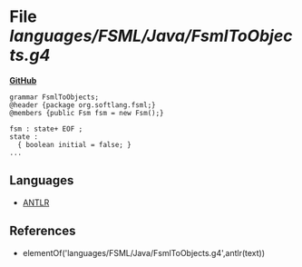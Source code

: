 # File _languages/FSML/Java/FsmlToObjects.g4_
**[GitHub](https://github.com/softlang/yas/blob/master/languages/FSML/Java/FsmlToObjects.g4)**
```
grammar FsmlToObjects;
@header {package org.softlang.fsml;}
@members {public Fsm fsm = new Fsm();}

fsm : state+ EOF ;
state : 
  { boolean initial = false; } 
...
```

## Languages
* [ANTLR](../languages/ANTLR.md)

## References
* elementOf('languages/FSML/Java/FsmlToObjects.g4',antlr(text))
